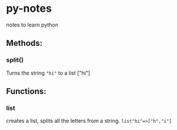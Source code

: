 py-notes
========

notes to learn python

## Methods:
### split()
Turns the string `"hi"` to  a list ["hi"]

## Functions:
### list 
creates a list, splits all the letters from a string. `list"hi"=>["h","i"]`
